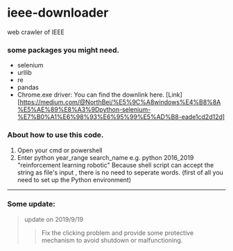 # ieee-downloader
web crawler of IEEE


### some packages you might need.
* selenium
* urllib
* re
* pandas
*   Chrome.exe driver:
    You can find the downlink here. [Link][https://medium.com/@NorthBei/%E5%9C%A8windows%E4%B8%8A%E5%AE%89%E8%A3%9Dpython-selenium-%E7%B0%A1%E6%98%93%E6%95%99%E5%AD%B8-eade1cd2d12d]



### About how to use this code.

1. Open your cmd or powershell
2. Enter python year_range search_name
    e.g. python 2016_2019 "reinforcement learning robotic"
    Because shell script can accept the string as file's input
    , there is no need to seperate words.
    (first of all you need to set up the Python environment)

-------------------------------

### Some update:

> update on 2019/9/19
>> Fix the clicking problem and provide some protective mechanism to avoid shutdown or malfunctioning. 